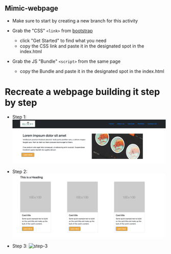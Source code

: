 ## Mimic-webpage

- Make sure to start by creating a new branch for this activity

- Grab the "CSS" `<link>` from [bootstrap](https://getbootstrap.com/)
    - click "Get Started" to find what you need
    - copy the CSS link and paste it in the designated spot in the index.html

- Grab the JS "Bundle" `<script>` from the same page
    - copy the Bundle and paste it in the designated spot in the index.html

# Recreate a webpage building it step by step

- Step 1:
![step-1](./assets/step-1.png)

- Step 2:
![step-2](./assets/step-2.png)

- Step 3:
![step-3](./assetsstep-3.png)
